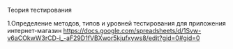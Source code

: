 Теория тестирования

1.Определение методов, типов и уровней тестирования для приложения интернет-магазин
https://docs.google.com/spreadsheets/d/1Svw-v6aCOkwW3rCD-i_-aF29D1fVBXwor5kjufxyws8/edit?gid=0#gid=0
